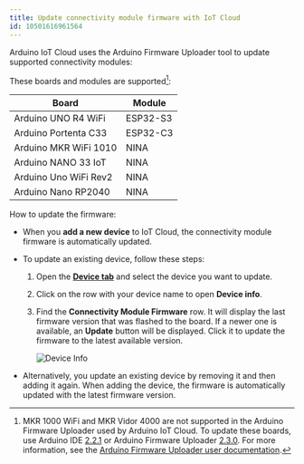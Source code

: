 ```yaml
---
title: Update connectivity module firmware with IoT Cloud
id: 10501616961564
---
```


Arduino IoT Cloud uses the Arduino Firmware Uploader tool to update supported connectivity modules:

These boards and modules are supported[^deprecated]:

| Board                 | Module   |
|-----------------------|----------|
| Arduino UNO R4 WiFi   | ESP32-S3 |
| Arduino Portenta C33  | ESP32-C3 |
| Arduino MKR WiFi 1010 | NINA     |
| Arduino NANO 33 IoT   | NINA     |
| Arduino Uno WiFi Rev2 | NINA     |
| Arduino Nano RP2040   | NINA     |

[^deprecated]: MKR 1000 WiFi and MKR Vidor 4000 are not supported in the Arduino Firmware Uploader used by Arduino IoT Cloud. To update these boards, use Arduino IDE [2.2.1](https://github.com/arduino/arduino-ide/releases/tag/2.1.1) or Arduino Firmware Uploader [2.3.0](https://github.com/arduino/arduino-fwuploader/releases/tag/2.3.0). For more information, see the [Arduino Firmware Uploader user documentation](https://arduino.github.io/arduino-fwuploader/latest/deprecated/).

How to update the firmware:

* When you **add a new device** to IoT Cloud, the connectivity module firmware is automatically updated.
* To update an existing device, follow these steps:
  1. Open the **[Device tab](https://app.arduino.cc/devices)** and select the device you want to update.
  2. Click on the row with your device name to open **Device info**.
  3. Find the **Connectivity Module Firmware** row. It will display the last firmware version that was flashed to the board. If a newer one is available, an **Update** button will be displayed. Click it to update the firmware to the latest available version.

     ![Device Info](img/iot-cloud-device-info-update.png)

* Alternatively, you update an existing device by removing it and then adding it again. When adding the device, the firmware is automatically updated with the latest firmware version.
